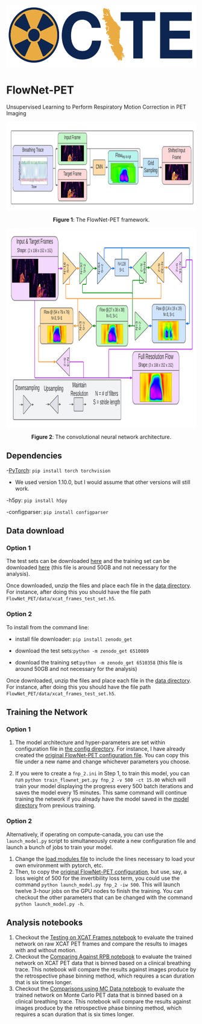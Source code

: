<p align="left">
  <img width="550" height="167" src="./docs/XCITElogo.png">
</p>

# FlowNet-PET
Unsupervised Learning to Perform Respiratory Motion Correction in PET Imaging

<p align="center">
  <img width="944" height="234" src="./figures/fig1.png">
</p>
<p align="center"><b>Figure 1</b>: The FlowNet-PET framework.<p align="center"> 

<p align="center">
  <img width="966" height="528" src="./figures/fig10.png">
</p>
<p align="center"><b>Figure 2</b>: The convolutional neural network architecture.<p align="center"> 


## Dependencies

-[PyTorch](http://pytorch.org/): `pip install torch torchvision`
  - We used version 1.10.0, but I would assume that other versions will still work.

-h5py: `pip install h5py`

-configparser: `pip install configparser`

## Data download

### Option 1
  
The test sets can be downloaded [here](https://zenodo.org/record/6510089) and the training set can be downloaded [here](https://zenodo.org/record/6510358) (this file is around 50GB and not necessary for the analysis).

Once downloaded, unzip the files and place each file in the [data directory](./data/). For instance, after doing this you should have the file path `FlowNet_PET/data/xcat_frames_test_set.h5`.

### Option 2
  
To install from the command line:
  
  - install file downloader: `pip install zenodo_get`
  
  - download the test sets:`python -m zenodo_get 6510089`
  
  - download the training set:`python -m zenodo_get 6510358` (this file is around 50GB and not necessary for the analysis)
  
Once downloaded, unzip the files and place each file in the [data directory](./data/). For instance, after doing this you should have the file path `FlowNet_PET/data/xcat_frames_test_set.h5`.

## Training the Network

### Option 1

1. The model architecture and hyper-parameters are set within configuration file in [the config directory](./configs). For instance, I have already created the [original FlowNet-PET configuration file](./configs/fnp_1.ini). You can copy this file under a new name and change whichever parameters you choose.
  
2. If you were to create a `fnp_2.ini` in Step 1, to train this model,  you can run `python train_flownet_pet.py fnp_2 -v 500 -ct 15.00` which will train your model displaying the progress every 500 batch iterations and saves the model every 15 minutes. This same command will continue training the network if you already have the model saved in the [model directory](./models) from previous training. 

### Option 2

Alternatively, if operating on compute-canada, you can use the `launch_model.py` script to simultaneously create a new configuration file and launch a bunch of jobs to train your model. 

1. Change the [load modules file](./module_loads.txt) to include the lines necessary to load your own environment with pytorch, etc. 
2. Then, to copy the [original FlowNet-PET configuration](./configs/fnp_1.ini), but use, say, a loss weight of 500 for the invertibility loss term, you could use the command `python launch_model.py fnp_2 -iw 500`. This will launch twelve 3-hour jobs on the GPU nodes to finish the training. You can checkout the other parameters that can be changed with the command `python launch_model.py -h`.

## Analysis notebooks

1. Checkout the [Testing on XCAT Frames notebook](./Testing_on_XCAT_Frames.ipynb) to evaluate the trained network on raw XCAT PET frames and compare the results to images with and without motion.
2. Checkout the [Comparing Against RPB notebook](./Comparing_Against_RPB.ipynb) to evaluate the trained network on XCAT PET data that is binned based on a clinical breathing trace. This notebook will compare the results against images produce by the retrospective phase binning method, which requires a scan duration that is six times longer.
3. Checkout the [Comparisons using MC Data notebook](./Comparisons_using_MC_Data.ipynb) to evaluate the trained network on Monte Carlo PET data that is binned based on a clinical breathing trace. This notebook will compare the results against images produce by the retrospective phase binning method, which requires a scan duration that is six times longer.
